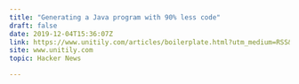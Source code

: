```yaml
---
title: "Generating a Java program with 90% less code"
draft: false
date: 2019-12-04T15:36:07Z
link: https://www.unitily.com/articles/boilerplate.html?utm_medium=RSS&utm_source=hune
site: www.unitily.com
topic: Hacker News  

---
```


